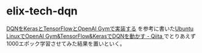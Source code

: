# elix-tech-dqn

[DQNをKerasとTensorFlowとOpenAI Gymで実装する](https://elix-tech.github.io/ja/2016/06/29/dqn-ja.html) を参考に書いた[Ubuntu LinuxでOpenAI Gym&TensorFlow&KerasでDQNを動かす - Qiita
](http://qiita.com/bathtimefish/items/58979d02c7be8f498f43)でとりあえず1000エポック学習させてみた結果を置いといく。
